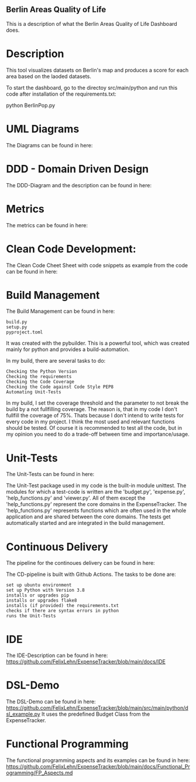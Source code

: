 ## Berlin Areas Quality of Life

This is a description of what the Berlin Areas Quality of Life Dashboard does.

# Description

This tool visualizes datasets on Berlin's map and produces a score for each area based on the laoded datasets.

To start the dashboard, go to the directoy src/main/python and run this code after installation of the requirements.txt:

python BerlinPop.py

# UML Diagrams

The Diagrams can be found in here: 


# DDD - Domain Driven Design

The DDD-Diagram and the description can be found in here: 

# Metrics

The metrics can be found in here: 



# Clean Code Development:

The Clean Code Cheet Sheet with code snippets as example from the code can be found in here: 

# Build Management

The Build Management can be found in here:

    build.py 
    setup.py 
    pyproject.toml 

It was created with the pybuilder. This is a powerful tool, which was created mainly for python and provides a build-automation.

In my build, there are several tasks to do:

    Checking the Python Version
    Checking the requirements
    Checking the Code Coverage
    Checking the Code against Code Style PEP8
    Automating Unit-Tests

In my build, I set the coverage threshold and the parameter to not break the build by a not fullfilling coverage. The reason is, that in my code I don't fullfill the coverage of 75%. Thats because I don't intend to write tests for every code in my project. I think the most used and relevant functions should be tested. Of course it is recommended to test all the code, but in my opinion you need to do a trade-off between time and importance/usage.

# Unit-Tests

The Unit-Tests can be found in here: 


The Unit-Test package used in my code is the built-in module unittest. The modules for which a test-code is written are the 'budget.py', 'expense.py', 'help_functions.py' and 'viewer.py'. All of them except the 'help_functions.py' represent the core domains in the ExpenseTracker. The 'help_functions.py' represents functions which are often used in the whole application and are shared between the core domains. The tests get automatically started and are integrated in the build management.


# Continuous Delivery

The pipeline for the continoues delivery can be found in here: 


The CD-pipeline is built with Github Actions. The tasks to be done are:

    set up ubuntu environment
    set up Python with Version 3.8
    installs or upgrades pip
    installs or upgrades flake8
    installs (if provided) the requirements.txt
    checks if there are syntax errors in python
    runs the Unit-Tests

# IDE

The IDE-Description can be found in here: https://github.com/FelixLehn/ExpenseTracker/blob/main/docs/IDE

# DSL-Demo

The DSL-Demo can be found in here: https://github.com/FelixLehn/ExpenseTracker/blob/main/src/main/python/dsl_example.py It uses the predefined Budget Class from the ExpenseTracker.

# Functional Programming

The functional programming aspects and its examples can be found in here: https://github.com/FelixLehn/ExpenseTracker/blob/main/docs/Functional_Programming/FP_Aspects.md